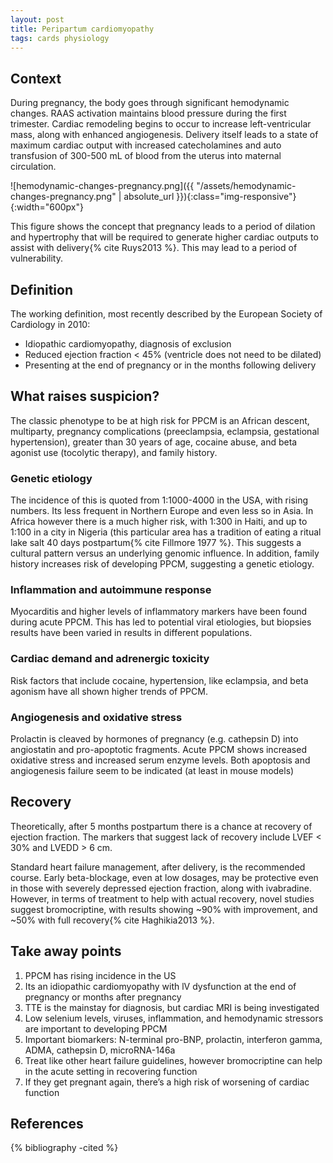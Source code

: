 ```yaml
---
layout: post
title: Peripartum cardiomyopathy
tags: cards physiology
---
```


## Context

During pregnancy, the body goes through significant hemodynamic changes. RAAS activation maintains blood pressure during the first trimester. Cardiac remodeling begins to occur to increase left-ventricular mass, along with enhanced angiogenesis. Delivery itself leads to a state of maximum cardiac output with increased catecholamines and auto transfusion of 300-500 mL of blood from the uterus into maternal circulation.

![hemodynamic-changes-pregnancy.png]({{ "/assets/hemodynamic-changes-pregnancy.png" | absolute_url }}){:class="img-responsive"}{:width="600px"}

This figure shows the concept that pregnancy leads to a period of dilation and hypertrophy that will be required to generate higher cardiac outputs to assist with delivery{% cite Ruys2013 %}. This may lead to a period of vulnerability.

## Definition

The working definition, most recently described by the European Society of Cardiology in 2010: 
- Idiopathic cardiomyopathy, diagnosis of exclusion
- Reduced ejection fraction < 45% (ventricle does not need to be dilated)
- Presenting at the end of pregnancy or in the months following delivery

## What raises suspicion?

The classic phenotype to be at high risk for PPCM is an African descent, multiparty, pregnancy complications (preeclampsia, eclampsia, gestational hypertension), greater than 30 years of age, cocaine abuse, and beta agonist use (tocolytic therapy), and family history. 

### Genetic etiology

The incidence of this is quoted from 1:1000-4000 in the USA, with rising numbers. Its less frequent in Northern Europe and even less so in Asia. In Africa however there is a much higher risk, with 1:300 in Haiti, and up to 1:100 in a city in Nigeria (this particular area has a tradition of eating a ritual lake salt 40 days postpartum{% cite Fillmore 1977 %}. This suggests a cultural pattern versus an underlying genomic influence. In addition, family history increases risk of developing PPCM, suggesting a genetic etiology.

### Inflammation and autoimmune response

Myocarditis and higher levels of inflammatory markers have been found during acute PPCM. This has led to potential viral etiologies, but biopsies results have been varied in results in different populations.

### Cardiac demand and adrenergic toxicity

Risk factors that include cocaine, hypertension, like eclampsia, and beta agonism have all shown higher trends of PPCM.

### Angiogenesis and oxidative stress

Prolactin is cleaved by hormones of pregnancy (e.g. cathepsin D) into angiostatin and pro-apoptotic fragments. Acute PPCM shows increased oxidative stress and increased serum enzyme levels. Both apoptosis and angiogenesis failure seem to be indicated (at least in mouse models)

## Recovery

Theoretically, after 5 months postpartum there is a chance at recovery of ejection fraction. The markers that suggest lack of recovery include LVEF < 30% and LVEDD > 6 cm.

Standard heart failure management, after delivery, is the recommended course. Early beta-blockage, even at low dosages, may be protective even in those with severely depressed ejection fraction, along with ivabradine. However, in terms of treatment to help with actual recovery, novel studies suggest bromocriptine, with results showing ~90% with improvement, and ~50% with full recovery{% cite Haghikia2013 %}.

## Take away points

1. PPCM has rising incidence in the US
1. Its an idiopathic cardiomyopathy with lV dysfunction at the end of pregnancy or months after pregnancy
1. TTE is the mainstay for diagnosis, but cardiac MRI is being investigated
1. Low selenium levels, viruses, inflammation, and hemodynamic stressors are important to developing PPCM
1. Important biomarkers: N-terminal pro-BNP, prolactin, interferon gamma, ADMA, cathepsin D, microRNA-146a
1. Treat like other heart failure guidelines, however bromocriptine can help in the acute setting in recovering function
1. If they get pregnant again, there’s a high risk of worsening of cardiac function

## References

{% bibliography -cited %}
